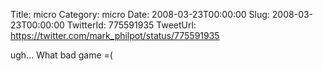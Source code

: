 Title: micro
Category: micro
Date: 2008-03-23T00:00:00
Slug: 2008-03-23T00:00:00
TwitterId: 775591935
TweetUrl: https://twitter.com/mark_philpot/status/775591935

ugh... What bad game =(